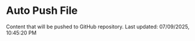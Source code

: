 # Auto Push File

Content that will be pushed to GitHub repository.
Last updated: 07/09/2025, 10:45:20 PM